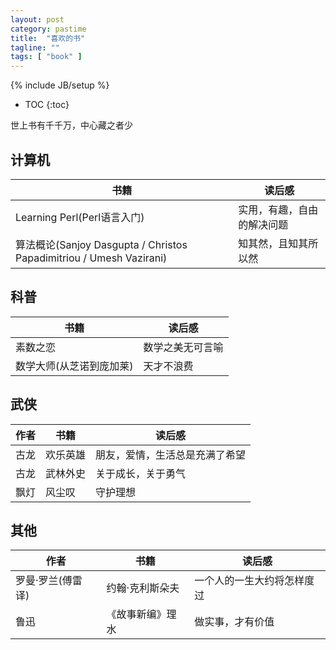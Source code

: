 ```yaml
---
layout: post
category: pastime
title:  "喜欢的书"
tagline: ""
tags: [ "book" ] 
---
```

{% include JB/setup %}

* TOC
{:toc}


世上书有千千万，中心藏之者少

## 计算机

| 书籍  | 读后感 |
| ----- | ------ |
| Learning Perl(Perl语言入门) | 实用，有趣，自由的解决问题
| 算法概论(Sanjoy Dasgupta / Christos Papadimitriou / Umesh Vazirani) | 知其然，且知其所以然


## 科普

| 书籍 | 读后感 |
| ---- | ------ |
| 素数之恋 | 数学之美无可言喻
| 数学大师(从芝诺到庞加莱) | 天才不浪费


## 武侠

| 作者 | 书籍  | 读后感 |
| ---- | ----- | ------ |
| 古龙 | 欢乐英雄 | 朋友，爱情，生活总是充满了希望
| 古龙 | 武林外史 | 关于成长，关于勇气
| 飘灯 | 风尘叹 | 守护理想


## 其他

| 作者 | 书籍 | 读后感 |
| ---- | ---- | ------ |
| 罗曼·罗兰(傅雷 译) | 约翰·克利斯朵夫 | 一个人的一生大约将怎样度过
| 鲁迅 | 《故事新编》理水 | 做实事，才有价值
